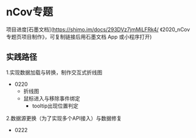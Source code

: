# nCov专题

项目进度[石墨文档](https://shimo.im/docs/293DVz7jmMiLFRk4/ 《2020_nCov专题页项目制作》，可复制链接后用石墨文档 App 或小程序打开) 

## 实践路径
1.实现数据加载与转换，制作交互式折线图
 - 0220
   - 折线图
   - 鼠标进入与移除事件绑定
     - tooltip出现位置判定

2.数据源更换（为了实现多个API接入）与数据修复
 - 0222
